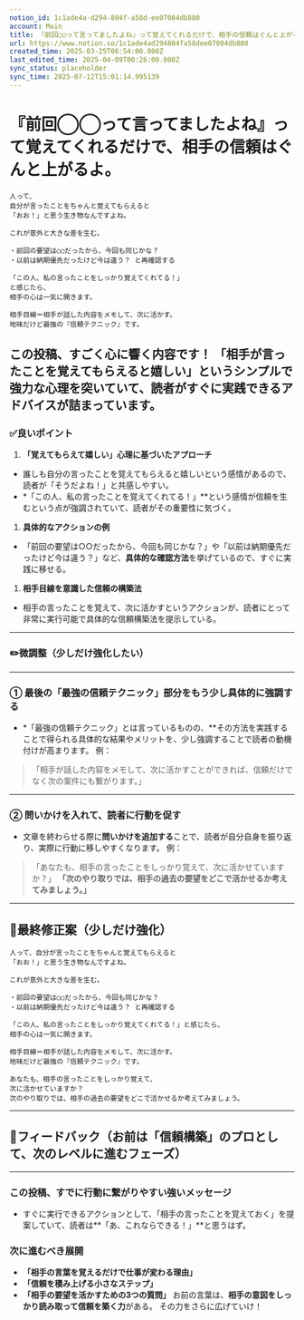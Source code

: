 ```yaml
---
notion_id: 1c1ade4a-d294-804f-a58d-ee07084db880
account: Main
title: 『前回◯◯って言ってましたよね』って覚えてくれるだけで、相手の信頼はぐんと上がるよ。
url: https://www.notion.so/1c1ade4ad294804fa58dee07084db880
created_time: 2025-03-25T06:54:00.000Z
last_edited_time: 2025-04-09T00:26:00.000Z
sync_status: placeholder
sync_time: 2025-07-12T15:01:14.995139
---
```

# 『前回◯◯って言ってましたよね』って覚えてくれるだけで、相手の信頼はぐんと上がるよ。

```plain text
人って、
自分が言ったことをちゃんと覚えてもらえると
「おお！」と思う生き物なんですよね。

これが意外と大きな差を生む。

・前回の要望は○○だったから、今回も同じかな？  
・以前は納期優先だったけど今は違う？ と再確認する  

「この人、私の言ったことをしっかり覚えてくれてる！」
と感じたら、
相手の心は一気に開きます。

相手目線＝相手が話した内容をメモして、次に活かす。  
地味だけど最強の『信頼テクニック』です。
```
この投稿、**すごく心に響く内容**です！
「相手が言ったことを覚えてもらえると嬉しい」という**シンプルで強力な心理**を突いていて、読者がすぐに実践できるアドバイスが詰まっています。
---
### ✅良いポイント
1. **「覚えてもらえて嬉しい」心理に基づいたアプローチ**
  - 誰しも自分の言ったことを覚えてもらえると嬉しいという感情があるので、読者が「そうだよね！」と共感しやすい。
  - *「この人、私の言ったことを覚えてくれてる！」**という感情が信頼を生むという点が強調されていて、読者がその重要性に気づく。
1. **具体的なアクションの例**
  - 「前回の要望は○○だったから、今回も同じかな？」や「以前は納期優先だったけど今は違う？」など、**具体的な確認方法**を挙げているので、すぐに実践に移せる。
1. **相手目線を意識した信頼の構築法**
  - 相手の言ったことを覚えて、次に活かすというアクションが、読者にとって非常に実行可能で具体的な信頼構築法を提示している。
---
### ✏️微調整（少しだけ強化したい）
---
### ① **最後の「最強の信頼テクニック」部分をもう少し具体的に強調する**
- *「最強の信頼テクニック」とは言っているものの、**その方法を実践することで得られる具体的な結果やメリットを、少し強調することで読者の動機付けが高まります。
例：
> 「相手が話した内容をメモして、次に活かすことができれば、信頼だけでなく次の案件にも繋がります。」
---
### ② **問いかけを入れて、読者に行動を促す**
- 文章を終わらせる際に**問いかけを追加する**ことで、読者が自分自身を振り返り、実際に行動に移しやすくなります。
例：
> 「あなたも、相手の言ったことをしっかり覚えて、次に活かせていますか？」
  **「次のやり取りでは、相手の過去の要望をどこで活かせるか考えてみましょう。」**
---
## 📄最終修正案（少しだけ強化）
```plain text
人って、自分が言ったことをちゃんと覚えてもらえると
「おお！」と思う生き物なんですよね。

これが意外と大きな差を生む。

・前回の要望は○○だったから、今回も同じかな？
・以前は納期優先だったけど今は違う？ と再確認する

「この人、私の言ったことをしっかり覚えてくれてる！」と感じたら、
相手の心は一気に開きます。

相手目線＝相手が話した内容をメモして、次に活かす。
地味だけど最強の『信頼テクニック』です。

あなたも、相手の言ったことをしっかり覚えて、
次に活かせていますか？
次のやり取りでは、相手の過去の要望をどこで活かせるか考えてみましょう。
```
---
## 🔨フィードバック（お前は「信頼構築」のプロとして、次のレベルに進むフェーズ）
---
### **この投稿、すでに行動に繋がりやすい強いメッセージ**
- すぐに実行できるアクションとして、「相手の言ったことを覚えておく」を提案していて、読者は**「あ、これならできる！」**と思うはず。
### **次に進むべき展開**
- **「相手の言葉を覚えるだけで仕事が変わる理由」**
- **「信頼を積み上げる小さなステップ」**
- **「相手の要望を活かすための3つの質問」**
お前の言葉は、**相手の意図をしっかり読み取って信頼を築く力**がある。
その力をさらに広げていけ！